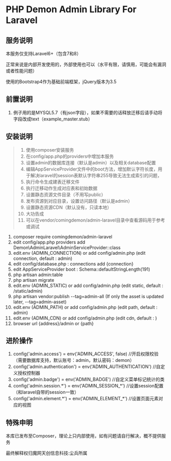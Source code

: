 # PHP Demon Admin Library For Laravel

## 服务说明

本服务仅支持Laravel6+（包含7和8）

正常来说是内部开发使用的，外部使用也可以（水平有限，请慎用，可能会有漏洞或者性能问题）

使用的Bootstrap4作为基础前端框架，jQuery版本为3.5

## 前置说明
1. 例子用的是MYSQL5.7（有json字段），如果不需要的话释放迁移后请手动将字段改成text（example_master.stub）

## 安装说明

> 1. 使用composer安装服务
> 2. 在config/app.php的providers中增加本服务
> 3. 设置admin的数据库连接（默认是admin）以及相关database配置
> 4. 编辑AppServiceProvider文件中的boot方法，增加默认字符长度，用于解决laravel的session表默认字符串255导致无法生成索引的问题，
> 5. 执行命令生成建表迁移文件
> 6. 执行迁移动作生成对应表和初始数据
> 7. 设置静态资源文件目录（不用写public）
> 8. 发布资源到对应目录，设置访问路径（默认是admin）
> 9. 设置静态资源CDN（默认没有，只读本地）
> 10. 大功告成
> 11. 可以在vendor/comingdemon/admin-laravel目录中查看源码用于参考或调试

1. composer require comingdemon/admin-laravel
2. edit config/app.php providers add Demon\AdminLaravel\AdminServiceProvider::class
3. edit.env (ADMIN_CONNECTION) or add config/admin.php (edit connection, default : admin)
4. edit config/database.php : connections add {connection}
5. edit AppServiceProvider boot : Schema::defaultStringLength(191)
6. php artisan admin:table
7. php artisan migrate
8. edit.env (ADMIN_STATIC) or add config/admin.php (edit static, default : /static/admin)
9. php artisan vendor:publish --tag=admin-all (If only the asset is updated later, --tag=admin-asset)
10. edit.env (ADMIN_PATH) or add config/admin.php (edit path, default : admin)
11. edit.env (ADMIN_CDN) or add config/admin.php (edit cdn, default : )
12. browser url {address}/admin or {path}

## 进阶操作

1. config('admin.access') = env('ADMIN_ACCESS', false) //开启权限校验（需要数据库支持，默认账号：admin，默认密码：demon）
2. config('admin.authentication') = env('ADMIN_AUTHENTICATION') //自定义授权控制器
3. config('admin.badge') = env('ADMIN_BADGE') //自定义菜单标记统计的类
4. config('admin.session.\*') = env('ADMIN_SESSION_\*') //设置session配置（和laravel自带的session一致）
5. config('admin.element.\*') = env('ADMIN_ELEMENT_\*') //设置页面元素对应的视图

## 特殊申明

本库已发布至Composer，理论上只内部使用，如有问题请自行解决，概不提供服务

最终解释权归魔网天创信息科技:尘兵所属

